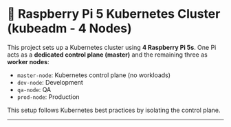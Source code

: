 # 🧪 Raspberry Pi 5 Kubernetes Cluster (kubeadm - 4 Nodes)

This project sets up a Kubernetes cluster using **4 Raspberry Pi 5s**. One Pi acts as a **dedicated control plane (master)** and the remaining three as **worker nodes**:

- `master-node`: Kubernetes control plane (no workloads)
- `dev-node`: Development
- `qa-node`: QA
- `prod-node`: Production

This setup follows Kubernetes best practices by isolating the control plane.

---
